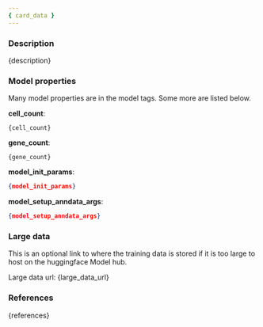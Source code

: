 ```yaml
---
{ card_data }
---
```


### Description

{description}

### Model properties

Many model properties are in the model tags. Some more are listed below.

**cell_count**:

```
{cell_count}
```

**gene_count**:

```
{gene_count}
```

**model_init_params**:

```json
{model_init_params}
```

**model_setup_anndata_args**:

```json
{model_setup_anndata_args}
```

### Large data

This is an optional link to where the training data is stored if it is too large
to host on the huggingface Model hub.

<!-- This field is required for models that haven't been minified by converting to latent
mode. See the scvi-tools documentation for more details. -->

Large data url: {large_data_url}

### References

{references}
